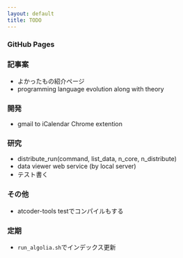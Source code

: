 ```yaml
---
layout: default
title: TODO
---
```


### GitHub Pages





### 記事案

* よかったもの紹介ページ
* programming language evolution along with theory



### 開発

* gmail to iCalendar Chrome extention



### 研究

* distribute_run(command, list_data, n_core, n_distribute)
* data viewer web service (by local server)
* テスト書く



### その他

* atcoder-tools testでコンパイルもする



### 定期

* `run_algolia.sh`でインデックス更新

